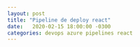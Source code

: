 ```yaml
---
layout: post
title: "Pipeline de deploy react"
date:   2020-02-15 18:00:00 -0300
categories: devops azure pipelines react
---
```

